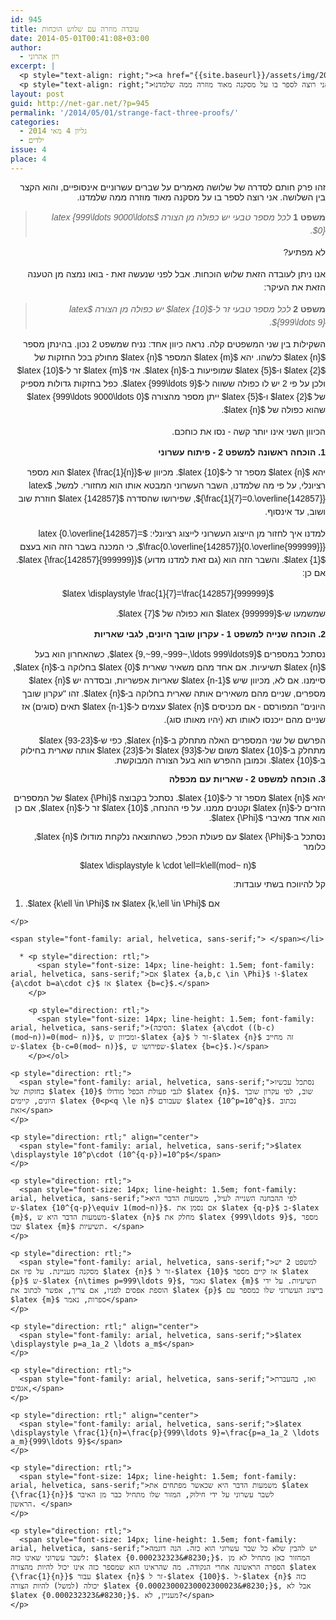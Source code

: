 ```yaml
---
id: 945
title: עובדה מוזרה עם שלוש הוכחות
date: 2014-05-01T00:41:08+03:00
author:
  - רון אהרוני
excerpt: |
  <p style="text-align: right;"><a href="{{site.baseurl}}/assets/img/2014/02/kid.jpg"><img class=" wp-image-765 alignright" alt="kid" src="{{site.baseurl}}/assets/img/2014/02/kid-300x225.jpg" width="101" height="76" /></a></p>
  <p style="text-align: right;">זהו פרק חותם לסדרה של שלושה מאמרים על שברים עשרוניים אינסופיים, והוא הקצר בין השלושה. אני רוצה לספר בו על מסקנה מאוד מוזרה ממה שלמדנו.</p>
layout: post
guid: http://net-gar.net/?p=945
permalink: '/2014/05/01/strange-fact-three-proofs/'
categories:
  - גליון 4 מאי 2014
  - ילדים
issue: 4
place: 4
---
```

<p style="direction: rtl;">
  <span style="font-family: arial, helvetica, sans-serif;">זהו פרק חותם לסדרה של שלושה מאמרים על שברים עשרוניים אינסופיים, והוא הקצר בין השלושה. אני רוצה לספר בו על מסקנה מאוד מוזרה ממה שלמדנו.</span>
</p>

> <p style="direction: rtl;">
>   <span style="font-family: arial, helvetica, sans-serif;"><b style="font-size: 14px; line-height: 1.5em;">משפט 1 </b><em style="font-size: 14px; line-height: 1.5em;">לכל מספר טבעי יש כפולה מן הצורה $latex {999\ldots 9000\ldots 0}$.</em></span>
> </p>

<p style="direction: rtl;">
  <span style="font-size: 14px; line-height: 1.5em; font-family: arial, helvetica, sans-serif;">לא מפתיע? </span>
</p>

<p style="direction: rtl;">
  <span style="font-size: 14px; line-height: 1.5em; font-family: arial, helvetica, sans-serif;">אנו ניתן לעובדה הזאת שלוש הוכחות. אבל לפני שנעשה זאת - בואו נמצה מן הטענה הזאת את העיקר:</span>
</p>

> <p style="direction: rtl;">
>   <span style="font-family: arial, helvetica, sans-serif;"><b style="font-size: 14px; line-height: 1.5em;">משפט 2 </b><em style="font-size: 14px; line-height: 1.5em;">לכל מספר טבעי זר ל-$latex {10}$ יש כפולה מן הצורה $latex {999\ldots 9}$.</em></span>
> </p>

<p style="direction: rtl;">
  <span style="font-family: arial, helvetica, sans-serif;"><span style="font-size: 14px; line-height: 1.5em;">השקילות בין שני המשפטים קלה. נראה כיוון אחד: נניח שמשפט </span><span style="font-size: 14px; line-height: 1.5em;">2</span><span style="font-size: 14px; line-height: 1.5em;"> נכון. בהינתן מספר $latex {n}$ כלשהו. יהא $latex {m}$ המספר $latex {n}$ מחולק בכל החזקות של $latex {2}$ ו-$latex {5}$ שמופיעות ב-$latex {n}$. אזי $latex {m}$ זר ל-$latex {10}$ ולכן על פי </span><span style="font-size: 14px; line-height: 1.5em;">2</span><span style="font-size: 14px; line-height: 1.5em;"> יש לו כפולה ששווה ל-$latex {999\ldots 9}$. כפל בחזקות גדולות מספיק של $latex {2}$ ו-$latex {5}$ ייתן מספר מהצורה $latex {999\ldots 9000\ldots 0}$ שהוא כפולה של $latex {n}$.</span></span>
</p>

<p style="direction: rtl;">
  <span style="font-size: 14px; line-height: 1.5em; font-family: arial, helvetica, sans-serif;">הכיוון השני אינו יותר קשה - נסו את כוחכם.</span>
</p>

<p style="direction: rtl;">
  <span style="font-family: arial, helvetica, sans-serif;"><b>1. הוכחה ראשונה למשפט 2 - פיתוח עשרוני</b></span>
</p>

<p style="direction: rtl;">
  <span style="font-size: 14px; line-height: 1.5em; font-family: arial, helvetica, sans-serif;">יהא $latex {n}$ מספר זר ל-$latex {10}$. מכיוון ש-$latex {\frac{1}{n}}$ הוא מספר רציונלי, על פי מה שלמדנו, השבר העשרוני המבטא אותו הוא מחזורי. למשל, $latex {\frac{1}{7}=0.\overline{142857}}$, שפירושו שהסדרה $latex {142857}$ חוזרת שוב ושוב, עד אינסוף.</span>
</p>

<p style="direction: rtl;">
  <span style="font-size: 14px; line-height: 1.5em; font-family: arial, helvetica, sans-serif;">למדנו איך לחזור מן הייצוג העשרוני לייצוג רציונלי: $latex {0.\overline{142857}= \frac{0.\overline{142857}}{0.\overline{999999}}}$, כי המכנה בשבר הזה הוא בעצם $latex {1}$. והשבר הזה הוא (גם זאת למדנו מדוע) $latex {\frac{142857}{999999}}$. אם כן:</span>
</p>

<p style="direction: rtl;" align="center">
  <span style="font-family: arial, helvetica, sans-serif;">$latex \displaystyle \frac{1}{7}=\frac{142857}{999999}$</span>
</p>

<p style="direction: rtl;">
  <span style="font-size: 14px; line-height: 1.5em; font-family: arial, helvetica, sans-serif;">שמשמעו ש-$latex {999999}$ הוא כפולה של $latex {7}$. </span>
</p>

<p style="direction: rtl;">
  <span style="font-family: arial, helvetica, sans-serif;"><b>2. הוכחה שנייה למשפט 1 - עקרון שובך היונים, לגבי שאריות</b></span>
</p>

<p style="direction: rtl;">
  <span style="font-size: 14px; line-height: 1.5em; font-family: arial, helvetica, sans-serif;">נסתכל במספרים $latex {9,~99,~999~,\ldots 999\ldots9}$, כשהאחרון הוא בעל $latex {n}$ תשיעיות. אם אחד מהם משאיר שארית $latex {0}$ בחלוקה ב-$latex {n}$, סיימנו. אם לא, מכיוון שיש $latex {n-1}$ שאריות אפשריות, ובסדרה יש $latex {n}$ מספרים, שניים מהם משאירים אותה שארית בחלוקה ב-$latex {n}$. זהו "עקרון שובך היונים" המפורסם - אם מכניסים $latex {n}$ עצמים ל-$latex {n-1}$ תאים (סוגים) אז שניים מהם ייכנסו לאותו תא (יהיו מאותו סוג). </span>
</p>

<p style="direction: rtl;">
  <span style="font-family: arial, helvetica, sans-serif;">הפרשם של שני המספרים האלה מתחלק ב-$latex {n}$, כפי ש-$latex {93-23}$ מתחלק ב-$latex {10}$ משום של-$latex {93}$ ול-$latex {23}$ אותה שארית בחילוק ב-$latex {10}$. וכמובן ההפרש הוא בעל הצורה המבוקשת.</span>
</p>

<p style="direction: rtl;">
  <span style="font-family: arial, helvetica, sans-serif;"><b>3. הוכחה למשפט 2 - שאריות עם מכפלה</b></span>
</p>

<p style="direction: rtl;">
  <span style="font-family: arial, helvetica, sans-serif;">יהא $latex {n}$ מספר זר ל-$latex {10}$. נסתכל בקבוצה $latex {\Phi}$ של המספרים הזרים ל-$latex {n}$ וקטנים ממנו. על פי ההנחה, $latex {10}$ זר ל-$latex {n}$, אם כן הוא אחד מאיברי $latex {\Phi}$.</span>
</p>

<p style="direction: rtl;">
  <span style="font-family: arial, helvetica, sans-serif;">נסתכל ב-$latex {\Phi}$ עם פעולת הכפל, כשהתוצאה נלקחת מודולו $latex {n}$, כלומר</span>
</p>

<p style="direction: rtl;" align="center">
  <span style="font-family: arial, helvetica, sans-serif;">$latex \displaystyle k \cdot \ell=k\ell(mod~ n)$</span>
</p>

<p style="direction: rtl;">
  <span style="font-family: arial, helvetica, sans-serif;">קל להיווכח בשתי עובדות:</span>
</p>

  1. <p style="direction: rtl;">
      <span style="font-family: arial, helvetica, sans-serif;">אם $latex {k,\ell \in \Phi}$ אז $latex {k\ell \in \Phi}$.</span>
    </p>
    
    <span style="font-family: arial, helvetica, sans-serif;"> </span></li> 
    
      * <p style="direction: rtl;">
          <span style="font-size: 14px; line-height: 1.5em; font-family: arial, helvetica, sans-serif;">אם $latex {a,b,c \in \Phi}$ ו-$latex {a\cdot b=a\cdot c}$ אז $latex {b=c}$.</span>
        </p>
        
        <p style="direction: rtl;">
          <span style="font-size: 14px; line-height: 1.5em; font-family: arial, helvetica, sans-serif;">(הסיבה: $latex {a\cdot ((b-c)(mod~n))=0(mod~ n)}$, ומכיוון ש-$latex {a}$ זר ל-$latex {n}$ זה מחייב ש-$latex {b-c=0(mod~ n)}$, שפירושו ש-$latex {b=c}$.)</span>
        </p></ol> 
    
    <p style="direction: rtl;">
      <span style="font-family: arial, helvetica, sans-serif;">נסתכל עכשיו בחזקות של $latex {10}$ לגבי פעולת הכפל מודולו $latex {n}$. שוב, לפי עקרון שובך היונים, קיימים $latex {0<p<q \le n}$ שעבורם $latex {10^p=10^q}$. נכתוב זאת</span>
    </p>
    
    <p style="direction: rtl;" align="center">
      <span style="font-family: arial, helvetica, sans-serif;">$latex \displaystyle 10^p\cdot (10^{q-p})=10^p$</span>
    </p>
    
    <p style="direction: rtl;">
      <span style="font-size: 14px; line-height: 1.5em; font-family: arial, helvetica, sans-serif;">לפי ההבחנה השנייה לעיל, משמעות הדבר היא ש-$latex {10^{q-p}\equiv 1(mod~n)}$. אם נסמן את $latex {q-p}$ ב-$latex {m}$, משמעות הדבר היא ש-$latex {n}$ מחלק את $latex {999\ldots 9}$, מספר שבו $latex {m}$ תשיעיות. </span>
    </p>
    
    <p style="direction: rtl;">
      <span style="font-family: arial, helvetica, sans-serif;">למשפט 2 יש מסקנה מעניינת. על פיו אם $latex {n}$ זר ל-$latex {10}$ אז קיים מספר $latex {p}$ ש-$latex {n\times p=999\ldots 9}$, נאמר $latex {m}$ תשיעיות. על ידי הוספת אפסים לפניו, אם צריך, אפשר לכתוב את $latex {p}$ בייצוג העשרוני שלו כמספר עם $latex {m}$ ספרות, נאמר</span>
    </p>
    
    <p style="direction: rtl;" align="center">
      <span style="font-family: arial, helvetica, sans-serif;">$latex \displaystyle p=a_1a_2 \ldots a_m$</span>
    </p>
    
    <p style="direction: rtl;">
      <span style="font-family: arial, helvetica, sans-serif;">ואז, בהעברת אגפים,</span>
    </p>
    
    <p style="direction: rtl;" align="center">
      <span style="font-family: arial, helvetica, sans-serif;">$latex \displaystyle \frac{1}{n}=\frac{p}{999\ldots 9}=\frac{p=a_1a_2 \ldots a_m}{999\ldots 9}$</span>
    </p>
    
    <p style="direction: rtl;">
      <span style="font-size: 14px; line-height: 1.5em; font-family: arial, helvetica, sans-serif;">משמעות הדבר היא שכאשר מפתחים את $latex {\frac{1}{n}}$ לשבר עשרוני על ידי חילוק, המזור שלו מתחיל כבר מן האיבר הראשון. </span>
    </p>
    
    <p style="direction: rtl;">
      <span style="font-size: 14px; line-height: 1.5em; font-family: arial, helvetica, sans-serif;">יש להבין שלא כל שבר עשרוני הוא כזה. הנה דוגמה לשבר עשרוני שאינו כזה: $latex {0.000232323&#8230;}$. המחזור כאן מתחיל לא מן הספרה הראשונה אחרי הנקודה. מה שהראינו הוא שמספר כזה אינו יכול להיות מהצורה $latex {\frac{1}{n}}$ עבור $latex {n}$ זר ל-$latex {100}$. ל-$latex {n}$ כזה יכולה (למשל) להיות הצורה $latex {0.00023000230002300023&#8230;}$, אבל לא $latex {0.000232323&#8230;}$. מעניין, לא?</span>
    </p>